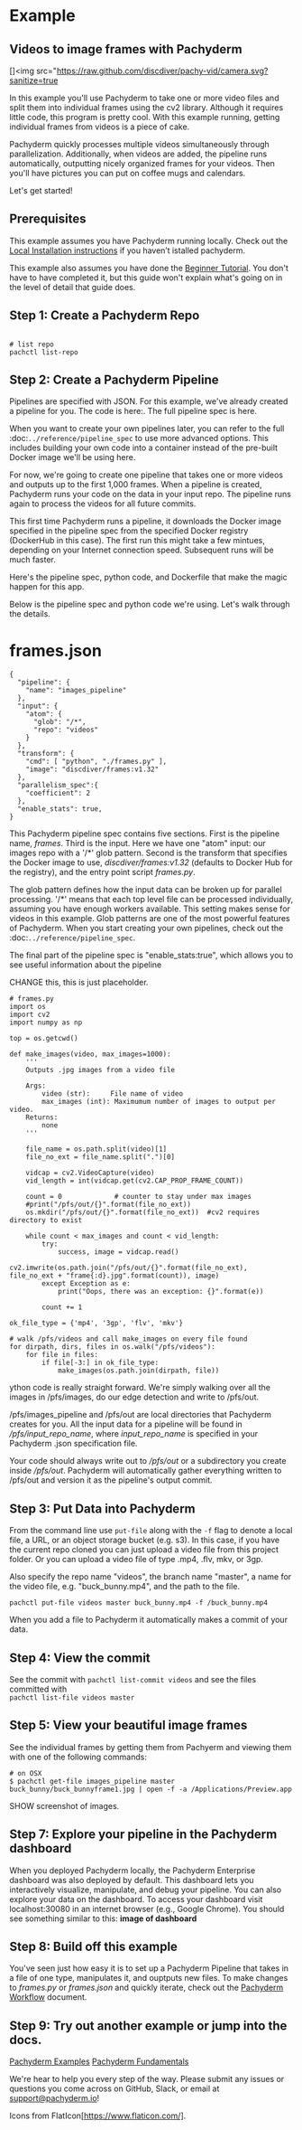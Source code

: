 # Example

## Videos to image frames with Pachyderm

[]<img src="https://raw.github.com/discdiver/pachy-vid/camera.svg?sanitize=true
      
In this example you'll use Pachyderm to take one or more video files and split them into individual frames using the cv2 library. Although it requires little code, this program is pretty cool. With this example running, getting individual frames from videos is a piece of cake. 

Pachyderm quickly processes multiple videos simultaneously through parallelization. Additionally, when videos are added, the pipeline runs automatically, outputting nicely organized frames for your videos. Then you'll have pictures you can put on coffee mugs and calendars.

 Let's get started!

## Prerequisites
This example assumes you have Pachyderm running locally. Check out the [Local Installation instructions](https://pachyderm.readthedocs.io/en/stable/getting_started/local_installation.html) if you haven’t istalled pachyderm. 

This example also assumes you have done the [Beginner Tutorial](https://pachyderm.readthedocs.io/en/stable/getting_started/beginner_tutorial.html). You don't have to have completed it, but this guide won't explain what's going on in the level of detail that guide does.

## Step 1: Create a Pachyderm Repo

``` pachctl create-repo videos

# list repo
pachctl list-repo
```

## Step 2: Create a Pachyderm Pipeline

Pipelines are specified with JSON. For this example, we've already created a pipeline for you. The code is here:. The full pipeline spec is here.

When you want to create your own pipelines later, you can refer to the full :doc:`../reference/pipeline_spec` to use more advanced options. This includes building your own code into a container instead of the pre-built Docker image we'll be using here.

For now, we're going to create one pipeline that takes one or more videos and outputs up to the first 1,000 frames. When a pipeline is created, Pachyderm runs your code on the data in your input repo. The pipeline runs again to process the videos for all future commits. 

This first time Pachyderm runs a pipeline, it downloads the Docker image specified in the pipeline spec from the specified Docker registry (DockerHub in this case). The first run this might take a few mintues, depending on your Internet connection speed. Subsequent runs will be much faster.

Here's the pipeline spec, python code, and Dockerfile that make the magic happen for this app.

Below is the pipeline spec and python code we're using. Let's walk through the details.

# frames.json
```
{
  "pipeline": {
    "name": "images_pipeline"
  },
  "input": {
    "atom": {
      "glob": "/*",
      "repo": "videos"
    }
  },
  "transform": {
    "cmd": [ "python", "./frames.py" ],
    "image": "discdiver/frames:v1.32"
  },
  "parallelism_spec":{
    "coefficient": 2
  },
  "enable_stats": true,
}
```

This Pachyderm pipeline spec contains five sections. First is the pipeline name, *frames*. Third is the input. Here we have one "atom" input: our images repo with a '/*' glob pattern. Second is the transform that specifies the Docker image to use, *discdiver/frames:v1.32* (defaults to Docker Hub for the registry), and the entry point script *frames.py*. 

The glob pattern defines how the input data can be broken up for parallel processing. '/*' means that each top level file can be processed individually, assuming you have enough workers available. This setting makes sense for videos in this example. Glob patterns are one of the most powerful features of Pachyderm. When you start creating your own pipelines, check out the :doc:`../reference/pipeline_spec`. 

The final part of the pipeline spec is "enable_stats:true", which allows you to see useful information about the pipeline


CHANGE this, this is just placeholder.
```
# frames.py
import os
import cv2
import numpy as np

top = os.getcwd()

def make_images(video, max_images=1000):
    '''
    Outputs .jpg images from a video file

    Args:
        video (str):     File name of video
        max_images (int): Maximumum number of images to output per video.
    Returns:
        none
    '''

    file_name = os.path.split(video)[1]
    file_no_ext = file_name.split(".")[0]

    vidcap = cv2.VideoCapture(video)
    vid_length = int(vidcap.get(cv2.CAP_PROP_FRAME_COUNT))

    count = 0             # counter to stay under max images
    #print("/pfs/out/{}".format(file_no_ext))
    os.mkdir("/pfs/out/{}".format(file_no_ext))  #cv2 requires directory to exist

    while count < max_images and count < vid_length:
        try:
            success, image = vidcap.read()
            cv2.imwrite(os.path.join("/pfs/out/{}".format(file_no_ext), file_no_ext + "frame{:d}.jpg".format(count)), image)
        except Exception as e:
            print("Oops, there was an exception: {}".format(e))

        count += 1

ok_file_type = {'mp4', '3gp', 'flv', 'mkv'}

# walk /pfs/videos and call make_images on every file found
for dirpath, dirs, files in os.walk("/pfs/videos"):
    for file in files:
        if file[-3:] in ok_file_type:
            make_images(os.path.join(dirpath, file))

```

ython code is really straight forward. We're simply walking over all the images in /pfs/images, do our edge detection and write to /pfs/out.

/pfs/images_pipeline and /pfs/out are local directories that Pachyderm creates for you. All the input data for a pipeline will be found in */pfs/input_repo_name*, where *input_repo_name* is specified in your Pachyderm .json specification file. 

Your code should always write out to */pfs/out* or a subdirectory you create inside */pfs/out*. Pachyderm will automatically gather everything written to /pfs/out and version it as the pipeline's output commit.


## Step 3: Put Data into Pachyderm

From the command line use `put-file` along with the `-f` flag to denote a local file, a URL, or an object storage bucket (e.g. s3). In this case, if you have the current repo cloned you can just upload a video file from this project folder. Or you can upload a video file of type .mp4, .flv, mkv, or 3gp. 

Also specify the repo name "videos", the branch name "master", a name for the video file, e.g. "buck_bunny.mp4", and the path to the file.

``` pachctl put-file videos master buck_bunny.mp4 -f /buck_bunny.mp4 ```

When you add a file to Pachyderm it automatically makes a commit of your data. 

## Step 4: View the commit 
See the commit with
```pachctl list-commit videos```
and see the files committed with  
```pachctl list-file videos master```

## Step 5: View your beautiful image frames
See the individual frames by getting them from Pachyerm and viewing them with one of the following commands:
```
# on OSX
$ pachctl get-file images_pipeline master buck_bunny/buck_bunnyframe1.jpg | open -f -a /Applications/Preview.app
```

SHOW screenshot of images.

## Step 7: Explore your pipeline in the Pachyderm dashboard
When you deployed Pachyderm locally, the Pachyderm Enterprise dashboard was also deployed by default. This dashboard lets you interactively visualize, manipulate, and debug your pipeline. You can also explore your data on the dashboard. To access your dashboard visit localhost:30080 in an internet browser (e.g., Google Chrome). You should see something similar to this:
**image of dashboard**

## Step 8: Build off this example
You've seen just how easy it is to set up a Pachyderm Pipeline that takes in a file of one type, manipulates it, and ouptputs new files. To make changes to *frames.py* or *frames.json* and quickly iterate, check out the [Pachyderm Workflow]() document.

## Step 9: Try out another example or jump into the docs. 
[Pachyderm Examples](http://docs.pachyderm.io/en/stable/examples/README.html)
[Pachyderm Fundamentals](http://docs.pachyderm.io/en/stable/fundamentals/getting_data_into_pachyderm.html)

We're hear to help you every step of the way. Please submit any issues or questions you come across on GitHub, Slack, or email at support@pachyderm.io!

Icons from FlatIcon[https://www.flaticon.com/].
